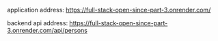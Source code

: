 application address: https://full-stack-open-since-part-3.onrender.com/

backend api address: https://full-stack-open-since-part-3.onrender.com/api/persons